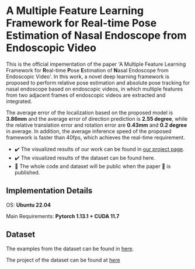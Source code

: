 # A Multiple Feature Learning Framework for Real-time Pose Estimation of Nasal Endoscope from Endoscopic Video
This is the official impementation of the paper 'A Multiple Feature Learning Framework for **R**eal-time **P**ose **E**stimation of **N**asal Endoscope from Endoscopic Video'. In this work, a novel deep learning framework is proposed to perform relative pose estimation and absolute pose tracking for nasal endoscope based on endoscopic videos, in which multiple features from two adjacent frames of endoscopic videos are extracted and integrated.

The average error of the localization based on the proposed model is **3.86mm** and the average error of direction prediction is **2.55 degree**, while the relative translation error and rotation error are **0.43mm** and **0.2 degree** in average. In addition, the average inference speed of the proposed framework is faster than 40fps, which achieves the real-time requirement.

- :heavy_check_mark: The visualized results of our work can be found in [our project page](https://rpen-bmxs.netlify.app/).
- :heavy_check_mark: The visualized results of the dataset can be found here.
- :black_square_button: The whole code and dataset will be public when the paper :page_with_curl: is published.

## Implementation Details
OS: **Ubuntu 22.04**

Main Requirements: **Pytorch 1.13.1 + CUDA 11.7**

## Dataset
The examples from the dataset can be found in [here](/data).

The project of the dataset can be found at [here](https://github.com/BaymaxShao/NEPose)


